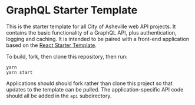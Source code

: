 # GraphQL Starter Template

This is the starter template for all City of Asheville web API projects. It contains the basic functionality of a GraphQL API, plus authentication, logging and caching. It is intended to be paired with a front-end application based on the [React Starter Template](https://github.com/cityofasheville/react-starter-template). 

To build, fork, then clone this repository, then run:
````
yarn
yarn start
````

Applications should should fork rather than clone this project so that updates to the template can be pulled. The application-specific API code should all be added in the ```api``` subdirectory.

